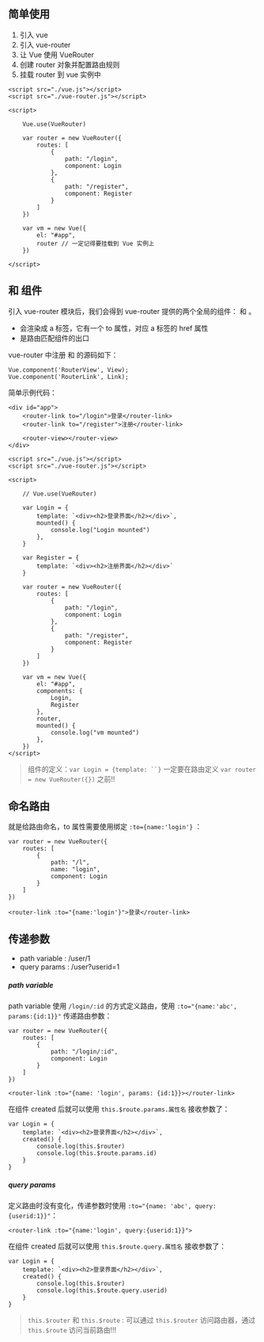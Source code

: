 ## 简单使用

1. 引入 vue
2. 引入 vue-router
3. 让 Vue 使用 VueRouter
4. 创建 router 对象并配置路由规则
5. 挂载 router 到 vue 实例中

```
<script src="./vue.js"></script>
<script src="./vue-router.js"></script>

<script>
    
    Vue.use(VueRouter)

    var router = new VueRouter({
        routes: [
            {
                path: "/login",
                component: Login
            },
            {
                path: "/register",
                component: Register
            }
        ]   
    })

    var vm = new Vue({
        el: "#app",
        router // 一定记得要挂载到 Vue 实例上
    })

</script>
```

## <router-link> 和 <router-view> 组件

引入 vue-router 模块后，我们会得到 vue-router 提供的两个全局的组件：<router-link> 和 <router-view>。

* <router-link> 会渲染成 a 标签，它有一个 to 属性，对应 a 标签的 href 属性
* <router-view> 是路由匹配组件的出口

vue-router 中注册 <router-link> 和 <router-view> 的源码如下：

```
Vue.component('RouterView', View);
Vue.component('RouterLink', Link);
```

简单示例代码：

```
<div id="app">
    <router-link to="/login">登录</router-link>
    <router-link to="/register">注册</router-link>

    <router-view></router-view>
</div>

<script src="./vue.js"></script>
<script src="./vue-router.js"></script>

<script>
    
    // Vue.use(VueRouter)

    var Login = {
        template: `<div><h2>登录界面</h2></div>`,
        mounted() {
            console.log("Login mounted")
        },
    }

    var Register = {
        template: `<div><h2>注册界面</h2></div>`
    }

    var router = new VueRouter({
        routes: [
            {
                path: "/login",
                component: Login
            },
            {
                path: "/register",
                component: Register
            }
        ]   
    })

    var vm = new Vue({
        el: "#app",
        components: {
            Login,
            Register
        },
        router,
        mounted() {
            console.log("vm mounted")
        },
    })
</script>
```

> 组件的定义：`var Login = {template: ``}` 一定要在路由定义 `var router = new VueRouter({})` 之前!!

## 命名路由

就是给路由命名，to 属性需要使用绑定 `:to={name:'login'}` ：

```
var router = new VueRouter({
    routes: [
        {
            path: "/l",
            name: "login",
            component: Login
        }
    ]   
})

<router-link :to="{name:'login'}">登录</router-link>
```

## 传递参数

* path variable : /user/1
* query params  : /user?userid=1

##### path variable

path variable 使用 `/login/:id` 的方式定义路由，使用 `:to="{name:'abc', params:{id:1}}"` 传递路由参数：

```
var router = new VueRouter({
    routes: [
        {
            path: "/login/:id",
            component: Login
        }
    ]   
})
```

```
<router-link :to="{name: 'login', params: {id:1}}></router-link>
```

在组件 created 后就可以使用 `this.$route.params.属性名` 接收参数了：

```
var Login = {
    template: `<div><h2>登录界面</h2></div>`,
    created() {
        console.log(this.$router)
        console.log(this.$route.params.id)
    }
}
```

##### query params

定义路由时没有变化，传递参数时使用 `:to="{name: 'abc', query:{userid:1}}"`：

```
<router-link :to="{name:'login', query:{userid:1}}">
```

在组件 created 后就可以使用 `this.$route.query.属性名` 接收参数了：

```
var Login = {
    template: `<div><h2>登录界面</h2></div>`,
    created() {
        console.log(this.$router)
        console.log(this.$route.query.userid)
    }
}
```

> `this.$router` 和 `this.$route` : 可以通过 `this.$router` 访问路由器，通过 `this.$route` 访问当前路由!!!
